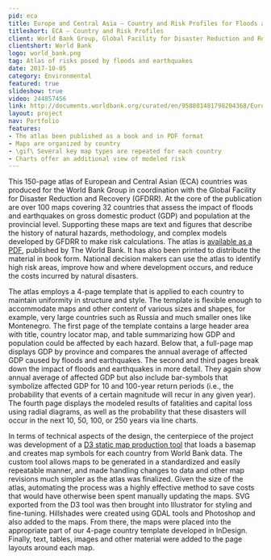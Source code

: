 ```yaml
---
pid: eca
title: Europe and Central Asia – Country and Risk Profiles for Floods and Earthquakes
titleshort: ECA – Country and Risk Profiles
client: World Bank Group, Global Facility for Disaster Reduction and Recovery
clientshort: World Bank
logo: world_bank.png
tag: Atlas of risks posed by floods and earthquakes
date: 2017-10-05
category: Environmental
featured: true
slideshow: true
video: 244857456
link: http://documents.worldbank.org/curated/en/958801481798204368/Europe-and-Central-Asia-Country-risk-profiles-for-floods-and-earthquakes
layout: project
nav: Portfolio
features:
- The atlas been published as a book and in PDF format
- Maps are organized by country
- \gif\ Several key map types are repeated for each country
- Charts offer an additional view of modeled risk
---
```


This 150-page atlas of European and Central Asian (ECA) countries was produced for the World Bank Group in coordination with the Global Facility for Disaster Reduction and Recovery (GFDRR). At the core of the publication are over 100 maps covering 32 countries that assess the impact of floods and earthquakes on gross domestic product (GDP) and population at the provincial level. Supporting these maps are text and figures that describe the history of natural hazards, methodology, and complex models developed by GFDRR to make risk calculations. The atlas is [available as a PDF](http://documents.worldbank.org/curated/en/958801481798204368/Europe-and-Central-Asia-Country-risk-profiles-for-floods-and-earthquakes), published by The World Bank. It has also been printed to distribute the material in book form. National decision makers can use the atlas to identify high risk areas, improve how and where development occurs, and reduce the costs incurred by natural disasters.

The atlas employs a 4-page template that is applied to each country to maintain uniformity in structure and style. The template is flexible enough to accommodate maps and other content of various sizes and shapes, for example, very large countries such as Russia and much smaller ones like Montenegro. The first page of the template contains a large header area with title, country locator map, and table summarizing how GDP and population could be affected by each hazard. Below that, a full-page map displays GDP by province and compares the annual average of affected GDP caused by floods and earthquakes. The second and third pages break down the impact of floods and earthquakes in more detail. They again show annual average of affected GDP but also include bar-symbols that symbolize affected GDP for 10 and 100-year return periods (i.e., the probability that events of a certain magnitude will recur in any given year). The fourth page displays the modeled results of fatalities and capital loss using radial diagrams, as well as the probability that these disasters will occur in the next 10, 50, 100, or 250 years via line charts.

In terms of technical aspects of the design, the centerpiece of the project was development of a [D3 static map production tool](http://www.axismaps.com/blog/2015/09/d3-web-maps-for-static-cartography-production/) that loads a basemap and creates map symbols for each country from World Bank data. The custom tool allows maps to be generated in a standardized and easily repeatable manner, and made handling changes to data and other map revisions much simpler as the atlas was finalized. Given the size of the atlas, automating the process was a highly effective method to save costs that would have otherwise been spent manually updating the maps. SVG exported from the D3 tool was then brought into Illustrator for styling and fine-tuning. Hillshades were created using GDAL tools and Photoshop and also added to the maps. From there, the maps were placed into the appropriate part of our 4-page country template developed in InDesign. Finally, text, tables, images and other material were added to the page layouts around each map.